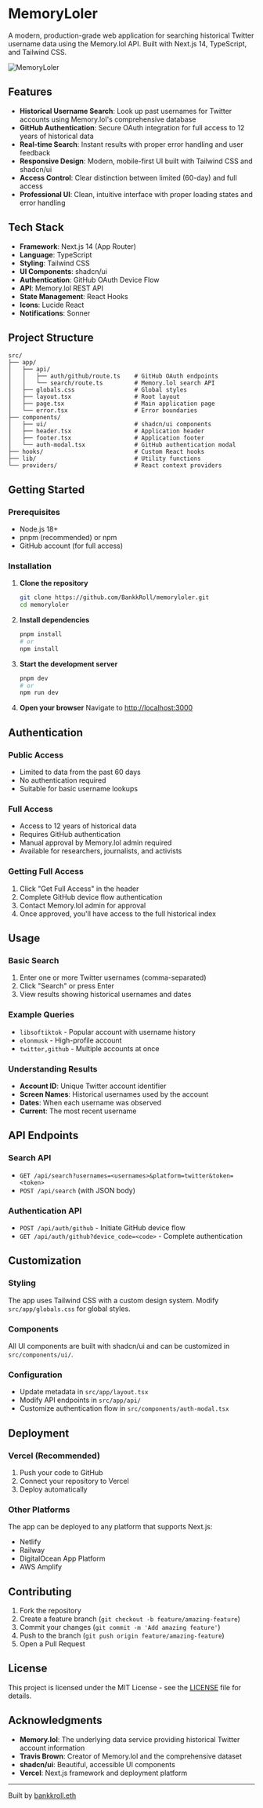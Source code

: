 # MemoryLoler

A modern, production-grade web application for searching historical Twitter username data using the Memory.lol API. Built with Next.js 14, TypeScript, and Tailwind CSS.

![MemoryLoler](https://github.com/BankkRoll/memoryloler/assets/ba0c6961-8dd1-4ea4-8c09-b697beca6ce3)

## Features

- **Historical Username Search**: Look up past usernames for Twitter accounts using Memory.lol's comprehensive database
- **GitHub Authentication**: Secure OAuth integration for full access to 12 years of historical data
- **Real-time Search**: Instant results with proper error handling and user feedback
- **Responsive Design**: Modern, mobile-first UI built with Tailwind CSS and shadcn/ui
- **Access Control**: Clear distinction between limited (60-day) and full access
- **Professional UI**: Clean, intuitive interface with proper loading states and error handling

## Tech Stack

- **Framework**: Next.js 14 (App Router)
- **Language**: TypeScript
- **Styling**: Tailwind CSS
- **UI Components**: shadcn/ui
- **Authentication**: GitHub OAuth Device Flow
- **API**: Memory.lol REST API
- **State Management**: React Hooks
- **Icons**: Lucide React
- **Notifications**: Sonner

## Project Structure

```
src/
├── app/
│   ├── api/
│   │   ├── auth/github/route.ts    # GitHub OAuth endpoints
│   │   └── search/route.ts         # Memory.lol search API
│   ├── globals.css                 # Global styles
│   ├── layout.tsx                  # Root layout
│   ├── page.tsx                    # Main application page
│   └── error.tsx                   # Error boundaries
├── components/
│   ├── ui/                         # shadcn/ui components
│   ├── header.tsx                  # Application header
│   ├── footer.tsx                  # Application footer
│   └── auth-modal.tsx              # GitHub authentication modal
├── hooks/                          # Custom React hooks
├── lib/                            # Utility functions
└── providers/                      # React context providers
```

## Getting Started

### Prerequisites

- Node.js 18+ 
- pnpm (recommended) or npm
- GitHub account (for full access)

### Installation

1. **Clone the repository**
   ```bash
   git clone https://github.com/BankkRoll/memoryloler.git
   cd memoryloler
   ```

2. **Install dependencies**
   ```bash
   pnpm install
   # or
   npm install
   ```

3. **Start the development server**
   ```bash
   pnpm dev
   # or
   npm run dev
   ```

4. **Open your browser**
   Navigate to [http://localhost:3000](http://localhost:3000)

## Authentication

### Public Access
- Limited to data from the past 60 days
- No authentication required
- Suitable for basic username lookups

### Full Access
- Access to 12 years of historical data
- Requires GitHub authentication
- Manual approval by Memory.lol admin required
- Available for researchers, journalists, and activists

### Getting Full Access
1. Click "Get Full Access" in the header
2. Complete GitHub device flow authentication
3. Contact Memory.lol admin for approval
4. Once approved, you'll have access to the full historical index

## Usage

### Basic Search
1. Enter one or more Twitter usernames (comma-separated)
2. Click "Search" or press Enter
3. View results showing historical usernames and dates

### Example Queries
- `libsoftiktok` - Popular account with username history
- `elonmusk` - High-profile account
- `twitter,github` - Multiple accounts at once

### Understanding Results
- **Account ID**: Unique Twitter account identifier
- **Screen Names**: Historical usernames used by the account
- **Dates**: When each username was observed
- **Current**: The most recent username

## API Endpoints

### Search API
- `GET /api/search?usernames=<usernames>&platform=twitter&token=<token>`
- `POST /api/search` (with JSON body)

### Authentication API
- `POST /api/auth/github` - Initiate GitHub device flow
- `GET /api/auth/github?device_code=<code>` - Complete authentication

## Customization

### Styling
The app uses Tailwind CSS with a custom design system. Modify `src/app/globals.css` for global styles.

### Components
All UI components are built with shadcn/ui and can be customized in `src/components/ui/`.

### Configuration
- Update metadata in `src/app/layout.tsx`
- Modify API endpoints in `src/app/api/`
- Customize authentication flow in `src/components/auth-modal.tsx`

## Deployment

### Vercel (Recommended)
1. Push your code to GitHub
2. Connect your repository to Vercel
3. Deploy automatically

### Other Platforms
The app can be deployed to any platform that supports Next.js:
- Netlify
- Railway
- DigitalOcean App Platform
- AWS Amplify

## Contributing

1. Fork the repository
2. Create a feature branch (`git checkout -b feature/amazing-feature`)
3. Commit your changes (`git commit -m 'Add amazing feature'`)
4. Push to the branch (`git push origin feature/amazing-feature`)
5. Open a Pull Request

## License

This project is licensed under the MIT License - see the [LICENSE](LICENSE) file for details.

## Acknowledgments

- **Memory.lol**: The underlying data service providing historical Twitter account information
- **Travis Brown**: Creator of Memory.lol and the comprehensive dataset
- **shadcn/ui**: Beautiful, accessible UI components
- **Vercel**: Next.js framework and deployment platform

---

Built by [bankkroll.eth](https://twitter.com/bankkroll_eth)

